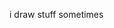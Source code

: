i draw stuff sometimes 

<!---
frostFRP/frostFRP is a ✨ special ✨ repository because its `README.md` (this file) appears on your GitHub profile.
You can click the Preview link to take a look at your changes.
--->
